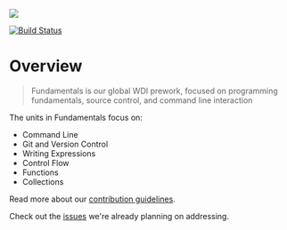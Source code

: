 ![](https://ga-dash.s3.amazonaws.com/production/assets/logo-9f88ae6c9c3871690e33280fcf557f33.png)

[![Build Status](https://travis-ci.org/GA-WDI/fundamentals.svg)](https://travis-ci.org/GA-WDI/fundamentals)

# Overview
> Fundamentals is our global WDI prework, focused on programming fundamentals, source control, and command line interaction

The units in Fundamentals focus on:
- Command Line
- Git and Version Control
- Writing Expressions
- Control Flow
- Functions
- Collections

Read more about our [contribution guidelines](CONTRIBUTING.md).

Check out the [issues](https://github.com/generalassembly/fundamentals/issues) we're already planning on addressing.

